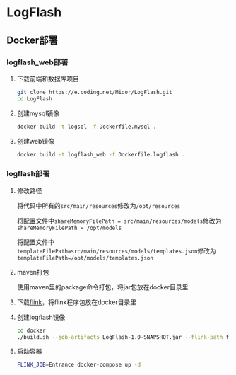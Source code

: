 # LogFlash
## Docker部署
### logflash_web部署
1. 下载前端和数据库项目
    ```bash
    git clone https://e.coding.net/Midor/LogFlash.git
    cd LogFlash
    ```
2. 创建mysql镜像
    ```bash
    docker build -t logsql -f Dockerfile.mysql .
    ```
3. 创建web镜像
    ```bash
    docker build -t logflash_web -f Dockerfile.logflash .
    ```
### logflash部署
1. 修改路径
    
    将代码中所有的`src/main/resources`修改为`/opt/resources`
    
    将配置文件中`shareMemoryFilePath = src/main/resources/models`修改为`shareMemoryFilePath = /opt/models`
    
    将配置文件中`templateFilePath=src/main/resources/models/templates.json`修改为`templateFilePath=/opt/models/templates.json`

2. maven打包
    
    使用maven里的package命令打包，将jar包放在docker目录里
3. 下载[flink](https://www.apache.org/dyn/closer.lua/flink/flink-1.10.0/flink-1.10.0-bin-scala_2.11.tgz)，将flink程序包放在docker目录里
4. 创建logflash镜像
   ```bash
   cd docker
   ./build.sh --job-artifacts LogFlash-1.0-SNAPSHOT.jar --flink-path flink-1.10.0-bin-scala_2.11.tgz
   ```
5. 启动容器
   ```bash
   FLINK_JOB=Entrance docker-compose up -d
   ```

